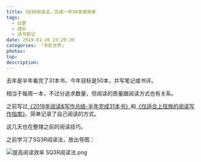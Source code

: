 ```yaml
---
title: SQ3R阅读法，完成一年50本很简单
tags:
  - 日更
  - 成长
  - 读书笔记
date: 2019-01-26 23:29:39
categories: 「书影世界」
photos:
top:
description:
---
```

去年是半年看完了31本书，今年目标是50本，并写笔记或书评。

相当于每周一本，不过分追求数量，但阅读的质量跟阅读方式也有关系。

之前写过[《2018年阅读&写作总结-半年完成31本书》](https://www.jianshu.com/p/60169f84dcfe)和[《仅适合上班族的阅读写作指南》](https://www.jianshu.com/p/ea3261ad68b9)，简单记录了自己阅读的方式。

这几天也在整理之前的阅读技巧。

之前学习了SQ3R阅读法，放出导图：

![提高阅读效率 SQ3R阅读法.png](https://upload-images.jianshu.io/upload_images/48414-40e681a7031464b9.png?imageMogr2/auto-orient/strip%7CimageView2/2/w/1240)

